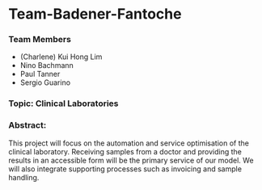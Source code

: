 # Team-Badener-Fantoche
### Team Members 
- (Charlene) Kui Hong Lim
- Nino Bachmann
- Paul Tanner
- Sergio Guarino     

### Topic: Clinical Laboratories

### Abstract:
This project will focus on the automation and service optimisation of the clinical laboratory. Receiving samples from a doctor and providing the results in an accessible form will be the primary service of our model. We will also integrate supporting processes such as invoicing and sample handling. 
